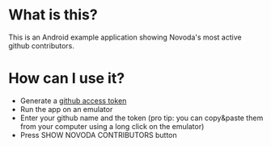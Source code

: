 # What is this?
This is an Android example application showing Novoda's most active github contributors.

# How can I use it?
- Generate a [github access token](https://github.com/settings/tokens)
- Run the app on an emulator
- Enter your github name and the token (pro tip: you can copy&paste them from your computer using a long click on the emulator)
- Press SHOW NOVODA CONTRIBUTORS button
